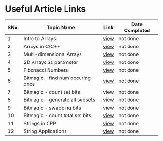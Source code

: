 # Useful Article Links

SNo. | Topic Name | Link | Date Completed |
-----|------------|------|----------------|
1 | Intro to Arrays | [view]() | not done |
2 | Arrays in C/C++ | [view]() | not done |
3 | Multi-dimensional Arrays | [view]() | not done |
4 | 2D Arrays as parameter | [view]() | not done |
5 | Fibonacci Numbers | [view]() | not done |
6 | Bitmagic - find num occuring once | [view]() | not done |
7 | Bitmagic - count set bits | [view]() | not done |
8 | Bitmagic - generate all subsets | [view]() | not done |
9 | Bitmagic - swapping bits | [view]() | not done |
10 | Bitmagic - count total set bits | [view]() | not done |
11 | Strings in CPP | [view]() | not done |
12 | String Applications | [view]() | not done |
